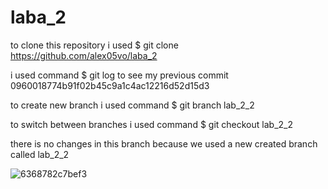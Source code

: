 # laba_2

to clone this repository i used $ git clone https://github.com/alex05vo/laba_2

i used command $ git log to see my previous commit 0960018774b91f02b45c9a1c4ac12216d52d15d3 


to create new branch i used command $ git branch lab_2_2

to switch between branches i used command $ git checkout lab_2_2


there is no changes in this branch because we used a new created branch called lab_2_2

![6368782c7bef3](https://github.com/alex05vo/laba_2/assets/127955545/314c8615-fe24-41f1-bd20-9da2448f7aac)
